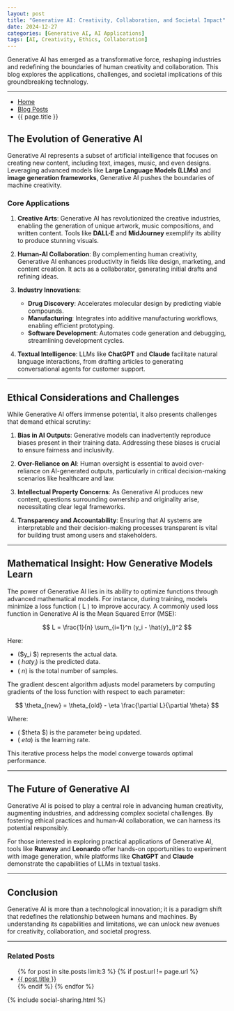 ```yaml
---
layout: post
title: "Generative AI: Creativity, Collaboration, and Societal Impact"
date: 2024-12-27
categories: [Generative AI, AI Applications]
tags: [AI, Creativity, Ethics, Collaboration]
---
```


Generative AI has emerged as a transformative force, reshaping industries and redefining the boundaries of human creativity and collaboration. This blog explores the applications, challenges, and societal implications of this groundbreaking technology.

---

<nav aria-label="Breadcrumb" class="breadcrumb">
  <ul>
    <li><a href="{{ site.baseurl }}/">Home</a></li>
    <li><a href="{{ site.baseurl }}/posts/">Blog Posts</a></li>
    <li>{{ page.title }}</li>
  </ul>
</nav>

## The Evolution of Generative AI

Generative AI represents a subset of artificial intelligence that focuses on creating new content, including text, images, music, and even designs. Leveraging advanced models like **Large Language Models (LLMs)** and **image generation frameworks**, Generative AI pushes the boundaries of machine creativity.

### Core Applications

1. **Creative Arts**:
   Generative AI has revolutionized the creative industries, enabling the generation of unique artwork, music compositions, and written content. Tools like **DALL·E** and **MidJourney** exemplify its ability to produce stunning visuals.

2. **Human-AI Collaboration**:
   By complementing human creativity, Generative AI enhances productivity in fields like design, marketing, and content creation. It acts as a collaborator, generating initial drafts and refining ideas.

3. **Industry Innovations**:
   - **Drug Discovery**: Accelerates molecular design by predicting viable compounds.
   - **Manufacturing**: Integrates into additive manufacturing workflows, enabling efficient prototyping.
   - **Software Development**: Automates code generation and debugging, streamlining development cycles.

4. **Textual Intelligence**:
   LLMs like **ChatGPT** and **Claude** facilitate natural language interactions, from drafting articles to generating conversational agents for customer support.

---

## Ethical Considerations and Challenges

While Generative AI offers immense potential, it also presents challenges that demand ethical scrutiny:

1. **Bias in AI Outputs**:
   Generative models can inadvertently reproduce biases present in their training data. Addressing these biases is crucial to ensure fairness and inclusivity.

2. **Over-Reliance on AI**:
   Human oversight is essential to avoid over-reliance on AI-generated outputs, particularly in critical decision-making scenarios like healthcare and law.

3. **Intellectual Property Concerns**:
   As Generative AI produces new content, questions surrounding ownership and originality arise, necessitating clear legal frameworks.

4. **Transparency and Accountability**:
   Ensuring that AI systems are interpretable and their decision-making processes transparent is vital for building trust among users and stakeholders.

---

## Mathematical Insight: How Generative Models Learn

The power of Generative AI lies in its ability to optimize functions through advanced mathematical models. For instance, during training, models minimize a loss function \( L \) to improve accuracy. A commonly used loss function in Generative AI is the Mean Squared Error (MSE):

$$
L = \frac{1}{n} \sum_{i=1}^n (y_i - \hat{y}_i)^2
$$

Here:
- ($y_i $) represents the actual data.
- ( $hat{y}_i$) is the predicted data.
- ( $n$) is the total number of samples.

The gradient descent algorithm adjusts model parameters by computing gradients of the loss function with respect to each parameter:

$$
\theta_{new} = \theta_{old} - \eta \frac{\partial L}{\partial \theta}
$$

Where:
- ( $theta $) is the parameter being updated.
- ( $eta$) is the learning rate.

This iterative process helps the model converge towards optimal performance.

---

## The Future of Generative AI

Generative AI is poised to play a central role in advancing human creativity, augmenting industries, and addressing complex societal challenges. By fostering ethical practices and human-AI collaboration, we can harness its potential responsibly.

For those interested in exploring practical applications of Generative AI, tools like **Runway** and **Leonardo** offer hands-on opportunities to experiment with image generation, while platforms like **ChatGPT** and **Claude** demonstrate the capabilities of LLMs in textual tasks.

---

## Conclusion

Generative AI is more than a technological innovation; it is a paradigm shift that redefines the relationship between humans and machines. By understanding its capabilities and limitations, we can unlock new avenues for creativity, collaboration, and societal progress.

---

<section>
  <h3>Related Posts</h3>
  <ul>
    {% for post in site.posts limit:3 %}
    {% if post.url != page.url %}
    <li><a href="{{ post.url | relative_url }}">{{ post.title }}</a></li>
    {% endif %}
    {% endfor %}
  </ul>
</section>

{% include social-sharing.html %}
